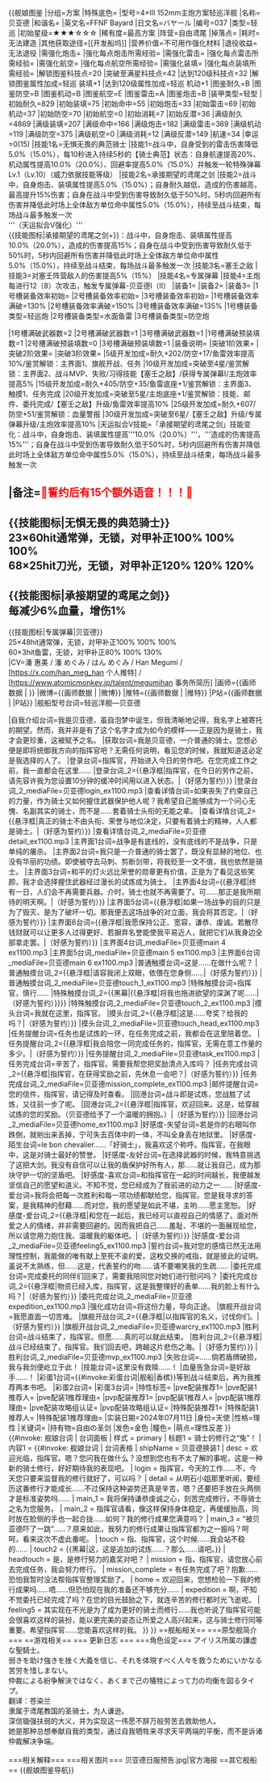 {{舰娘图鉴
|分组=方案
|特殊底色=
|型号=4×Ⅲ 152mm主炮方案轻巡洋舰
|名称=贝亚德
|和谐名=
|英文名=FFNF Bayard
|日文名=バヤール
|编号=037
|类型=轻巡
|初始星级=★★★☆☆☆
|稀有度=最高方案
|阵营=自由鸢尾
|掉落点=
|耗时=无法建造
|其他获取途径=[[开发船坞]]
|营养价值=不可用作强化材料
|退役收益=无法退役
|需强化炮击=
|强化每点炮击所需经验=
|需强化雷击=
|强化每点雷击所需经验=
|需强化航空=
|强化每点航空所需经验=
|需强化装填=
|强化每点装填所需经验=
|解锁图鉴科技点=20
|突破至满星科技点=42
|达到120级科技点=32
|解锁图鉴属性加成=轻巡 装填+1
|达到120级属性加成=轻巡 机动+1
|图鉴耐久=B
|图鉴防空=B
|图鉴机动=B
|图鉴航空=E
|图鉴雷击=A
|图鉴炮击=B
|装甲类型=轻型
|初始耐久=829
|初始装填=75
|初始命中=55
|初始炮击=33
|初始雷击=69
|初始机动=37
|初始防空=70
|初始航空=0
|初始消耗=7
|初始反潜=36
|满级耐久=4869
|满级装填=207
|满级命中=166
|满级炮击=182
|满级雷击=369
|满级机动=119
|满级防空=375
|满级航空=0
|满级消耗=12
|满级反潜=149
|航速=34
|幸运=0(15)
|技能1名=无惧无畏的典范骑士
|技能1=战斗中，自身受到的雷击伤害降低5.0%（15.0%），每10秒进入持续5秒的【骑士典范】状态：自身航速提高20%、机动属性提高10.0%（20.0%）、回避率提高5.0%（15.0%）并触发一轮特殊弹幕Lv.1（Lv.10）（威力依据技能等级）
|技能2名=承接期望的鸢尾之剑
|技能2=战斗中，自身炮击、装填属性提高5.0%（15.0%）；自身耐久越低，造成的伤害越高，最高提升15%伤害；自身在战斗中受到伤害导致耐久低于50%时，5秒内回避所有伤害并降低此时场上全体敌方单位命中属性5.0%（15.0%），持续至战斗结束，每场战斗最多触发一次<br>'''（天运拟合V强化）'''<br>{{技能图标|承接期望的鸢尾之剑+}}：战斗中，自身炮击、装填属性提高10.0%（20.0%），造成的伤害提高15%；自身在战斗中受到伤害导致耐久低于50%时，5秒内回避所有伤害并降低此时场上全体敌方单位命中属性5.0%（15.0%），持续至战斗结束，每场战斗最多触发一次
|技能3名=塞壬之敌
|技能3=对塞壬阵营敌人的伤害提高5%（15%）
|技能4名=专属弹幕
|技能4=主炮每进行12（8）次攻击，触发专属弹幕-贝亚德I（II）
|装备1=
|装备2=
|装备3=
|1号槽装备效率初始=
|2号槽装备效率初始=
|3号槽装备效率初始=
|1号槽装备效率满破=130%
|2号槽装备效率满破=150%
|3号槽装备效率满破=135%
|1号槽装备类型=轻巡炮
|2号槽装备类型=水面鱼雷
|3号槽装备类型=防空炮
<!--鱼雷底座数不代表武器数，不了解的请勿修改数据。-->
|1号槽满破武器数=2
|2号槽满破武器数=1
|3号槽满破武器数=1
|1号槽满破预装填数=1
|2号槽满破预装填数=0
|3号槽满破预装填数=1
|装备说明=
|突破1阶效果=
|突破2阶效果=
|突破3阶效果=
|5级开发加成=耐久+202/防空+17/鱼雷效率提高10%/鉴赏解锁：主界面1、旗舰开战、任务
|10级开发加成=突破至4星/鉴赏解锁：主界面2、战斗MVP、失败/习得技能【塞壬之敌】/获得专属弹幕I/主炮效率提高5%
|15级开发加成=耐久+405/防空+35/鱼雷底座+1/鉴赏解锁：主界面3、触摸1、任务完成
|20级开发加成=突破至5星/主炮底座+1/鉴赏解锁：技能、邮件、委托完成/【塞壬之敌】升级/鱼雷效率提高10%
|25级开发加成=耐久+607/防空+51/鉴赏解锁：血量警报
|30级开发加成=突破至6星/【塞壬之敌】升级/专属弹幕升级/主炮效率提高10%
|天运拟合V技能=「承接期望的鸢尾之剑」技能变化：战斗中，自身炮击、装填属性提高'''10.0%（20.0%）'''，'''造成的伤害提高15%'''；自身在战斗中受到伤害导致耐久低于50%时，5秒内回避所有伤害并降低此时场上全体敌方单位命中属性5.0%（15.0%），持续至战斗结束，每场战斗最多触发一次

|备注=<span style="color:red;">💓誓约后有15个额外语音！！！💓</span>
----
{{技能图标|无惧无畏的典范骑士}}<br>
23×60hit通常弹，无锁，对甲补正100% 100% 100%<br>
68×25hit刀光，无锁，对甲补正120% 120% 120%<br>
----
{{技能图标|承接期望的鸢尾之剑}}<br>
每减少6%血量，增伤1%<br>
----
{{技能图标|专属弹幕|贝亚德}}<br>
25×48hit通常弹，无锁，对甲补正100% 100% 100%<br>
60×3hit鱼雷，无锁，对甲补正80% 100% 130%<br>
|CV=潘 惠美 / 潘 めぐみ / はん めぐみ / Han Megumi / [https://x.com/han_meg_han 个人推特] / [https://www.atomicmonkey.jp/talent/megumihan 事务所简历]
|画师={{画师数据 |  }}
|微博={{画师数据 |  |微博}}
|推特={{画师数据 |  |推特}}
|P站={{画师数据 |  |P站}}
|舰船型号台词=轻巡洋舰—贝亚德


|自我介绍台词=我是贝亚德，虽自泡梦中诞生，但我清晰地记得，我名字上被寄托的期望。然而，我并非是有了这个名字才成为如今的模样——正是因为是骑士，我才会更珍重，这被赋予之名。
|获取台词=我是贝亚德，一介普通的骑士。您想必便是即将统御我方向的指挥官吧？无需任何说明，看见您的时候，我就知道这必定是我选择的人了。
|登录台词=指挥官，开始进入今日的劳作吧。在您完成工作之前，我一直都会在这里……
|登录台词_2={{悬浮框|指挥官，在今日的劳作之前，请先容许我为您设置10分钟的缓冲时间用以进入状态。|（好感为誓约）}} 
|登录台词_2_mediaFile=贝亚德login_ex1100.mp3
|查看详情台词=如果丧失了约束自己的力量，作为骑士又如何握住武器保护他人呢？我希望自己能够成为一个问心无愧、名副其实的骑士，而不是……套着骑士头衔的无能之辈。
|查看详情台词_2={{悬浮框|真正的骑士不由头衔、荣誉与地位决定，只要有着骑士的精神，人人都是骑士。|（好感为誓约）}} 
|查看详情台词_2_mediaFile=贝亚德detail_ex1100.mp3
|主界面1台词=战争是有底线的，没有底线的不是战争，只是单纯的屠杀。
|主界面2台词=我只是一介普通的骑士罢了，既没有显赫的地位、也没有华丽的功绩。即使被夺去马刺、剪断剑带，将我贬至一文不值，我也依然是骑士。
|主界面3台词=和平的灯火远比荣誉的勋章更有价值，正是为了看见这些笑颜，我才会选择握住武器经过漫长的试炼成为骑士。
|主界面4台词={{悬浮框|终有一日，人们会不再需要兵器。介时，骑士也就不再需要了。可……那正是我所期待的明天啊。|（好感为誓约）}} 
|主界面5台词={{悬浮框|如果一场战争的目的只是为了毁灭、是为了破坏一切。那我便去这场战争的对立面，我会将其否定。|（好感为誓约）}} 
|主界面6台词={{悬浮框|我愿保持公正、宽容，谦恭、虔诚。若散尽钱财就可以让更多人过得更好、若摒弃名誉能使我平易近人，就把它们从我身边全部拿走罢。|（好感为誓约）}} 
|主界面4台词_mediaFile=贝亚德main 4 ex1100.mp3
|主界面5台词_mediaFile=贝亚德main 5 ex1100.mp3
|主界面6台词_mediaFile=贝亚德main 6 ex1100.mp3
|普通触摸台词=这是……在做什么呢？
|普通触摸台词_2={{悬浮框|请容我闭上双眼，依偎在您身侧……|（好感为誓约）}} 
|普通触摸台词_2_mediaFile=贝亚德touch_1_ex1100.mp3
|特殊触摸台词=指挥官，慎行……
|特殊触摸台词_2={{黑幕|{{悬浮框|将我也拖进欲望的深渊了呢……|（好感为誓约）}}}}
|特殊触摸台词_2_mediaFile=贝亚德touch_2_ex1100.mp3
|摸头台词=我就在这里，指挥官。
|摸头台词_2={{悬浮框|这是……夸奖？给我的吗？|（好感为誓约）}} 
|摸头台词_2_mediaFile=贝亚德touch_head_ex1100.mp3
|任务提醒台词=任务也是试炼的一环，在任务完成之前，我都会在这里陪着您。
|任务提醒台词_2={{悬浮框|我会陪您一同完成任务的，指挥官，无需在意工作量的多少。|（好感为誓约）}} 
|任务提醒台词_2_mediaFile=贝亚德task_ex1100.mp3
|任务完成台词=辛苦了，指挥官。需要我帮您把奖励清点入库吗？
|任务完成台词_2={{悬浮框|指挥官，在获得奖励之前，先休息一会吧？|（好感为誓约）}} 
|任务完成台词_2_mediaFile=贝亚德mission_complete_ex1100.mp3
|邮件提醒台词=您的信件，指挥官，请记得及时查看。
|回港台词=战斗即是试炼，您战胜了试炼，又往前一步了呢。
|回港台词_2={{悬浮框|指挥官，欢迎回来。这是，给穿越试炼的您的奖励。（贝亚德给予了一个温暖的拥抱。）|（好感为誓约）}} 
|回港台词_2_mediaFile=贝亚德home_ex1100.mp3
|好感度-失望台词=若是你的右眼叫你跌倒，就剜出来丢掉，宁可失去百体中的一体，不叫全身丢在地狱里。
|好感度-陌生台词=le bon chevalier……「好骑士」，我喜欢这个称呼。指挥官，在我眼中，这是对骑士最好的赞誉。
|好感度-友好台词=在选择武器的时候，我特意挑选了这把大剑。我没有自信可以让我的盾保护好所有人，那……就让我自己，成为那块守护一切的坚盾吧。
|好感度-喜欢台词=和指挥官在一起的时间越长，我便越发坚信自己的愿望和道义。不知不觉，您已经成为了我前进的动力之一……
|好感度-爱台词=我将会把每一次胜利和每一项功绩都献给您，指挥官。您是我寻求的答案，是我精神的慰藉……而对您，我的愿望是如此不堪，主哟……愿主宽恕。
|好感度-爱台词_2={{悬浮框|和您在一起后，我已经可以直视自己的情感了。面对所爱之人的情绪，并非需要回避的。因而我把自己……羞耻、不堪的一面展现给您，所以请您用力抱住我、温暖我的躯体吧。|（好感为誓约）}} 
|好感度-爱台词_2_mediaFile=贝亚德feeling5_ex1100.mp3
|誓约台词=我对您的感情已然无法用理性控制，我能做的唯有献上至死不渝的爱。这枚交换的戒指，就是彼此的证明。虽说不太熟练，但……这是，代表誓约的吻……请不要嘲笑我的生疏……
|委托完成台词=完成委托的同伴们回来了，需要我陪同您对她们进行慰问吗？
|委托完成台词_2={{悬浮框|物资已经入库，指挥官，这是我整理好的表单……我的脸上有什么吗？|（好感为誓约）}} 
|委托完成台词_2_mediaFile=贝亚德expedition_ex1100.mp3
|强化成功台词=将这份力量，导向正途。
|旗舰开战台词=我愿直面一切苦难。
|旗舰开战台词_2={{悬浮框|以指挥官的名义，讨伐你们。|（好感为誓约）}} 
|旗舰开战台词_2_mediaFile=贝亚德warcry_ex1100.mp3
|胜利台词=战斗结束了，指挥官。但愿……真的可以就此结束。
|胜利台词_2={{悬浮框|战斗已经结束了，指挥官。我们回去吧，跨越这片悲伤之海。|（好感为誓约）}} 
|胜利台词_2_mediaFile=贝亚德mvp_ex1100.mp3
|失败台词=……倘若盾牌破损，我与我剑便屹立于此！
|技能台词=这里没有救赎……！
|血量告急台词=是好敌手……！
|彩蛋1台词={{#invoke:彩蛋台词|舰船|香槟}}等到战斗结束后，再为我推荐两本书吧。
|彩蛋2台词=
|彩蛋3台词=
|特性标签=
|pve配装推荐1=
|pve配装1推荐人=
|pve配装1推荐理由=
|pvp配装推荐1=
|pvp配装1推荐人=
|pvp配装1推荐理由=
|pve配装攻略组认证=
|pvp配装攻略组认证=
|特殊配装推荐1=
|特殊配装1推荐人=
|特殊配装1推荐理由=
|实装日期=2024年07月11日
|身份=天使
|性格=理性
|关键词=
|持有物=自由の圣剑
|发色=金色
|瞳色=
|萌点=理性反差
}}
{{#invoke: 舰娘台词 | 台词面板 
| 样式 = primary
| 标题1 = 骑士的修行之“兔”！
| 内容1 = {{#invoke: 舰娘台词 | 台词表格
  | shipName = 贝亚德换装1
  | desc = 欢迎光临，指挥官。嗯？您问我在做什么？没想到您也有不太了解的事呢，这是一种新的骑士修行，好好期待我的表现吧。
  | login = 指挥官，今天的工作……不，今天您只要来监督我的修行就好了，可以吗？
  | detail = 从明石小姐那里听闻，要经历这番修行才能成长……不过保持这种姿势还真是辛苦，嗯？还要把手放在头两侧才是标准姿势吗……
  | main_1 = 我将保持谦恭虔诚之心，刻苦完成修行，不辱骑士之名为您服务。
  | main_2 = 指挥官请看，像这样保持身体稳定，再缓缓抬高，同时放在脸侧的手也一起合拢……如何？我的修行成果您满意吗？
  | main_3 = “被贝亚德吓了一跳”……？原来如此，我努力的修行成果让指挥官都为之一振吗？呵呵，看来这次不虚此番呢。
  | touch = 指、指挥官，这个时候……我会站不稳的……
  | touch2 = {{黑幕|这，这是追加的试炼……？那么……请吧。}}
  | headtouch = 是，是修行努力的嘉奖对吧？
  | mission = 指，指挥官，请您放心前去完成任务，我会努力修行。
  | mission_complete = 有任务完成了吧？抱歉……恐怕我暂时没法帮指挥官整理奖励了。
  | home = 欢迎回来，您想检验一下我的修行成果吗……唔……但恐怕现在我的准备还不够充分……
  | expedition = 啊，不知不觉委托已经完成了吗？在您的目光鼓励之下，就连辛苦的修行都时光飞逝呢。
  | feeling5 = 其实现在不光是为了成为更好的骑士而修行……我也听说了指挥官可能会很喜欢这样的装扮，能以更完美的姿态让所爱之人高兴起来，这与骑士修行同等重要。希望指挥官……您能喜欢这样的我。
  }}
}}
==舰船相关==
===原型舰简介===
==游戏相关==
=== 更新日志 ===
===角色设定===
アイリス所属の謙虚な聖騎士。<br>
弱きを助け強きを挫く大義を信じ、それを体現すべく人々を救うためにいかなる苦労を惜しまない。<br>
仲裁による紛争解決ではなく、あくまで己の犠牲によって力の均衡を図るタイプ。<br>
翻译：苍染兰<br>
隶属于鸢尾教国的圣骑士，为人谦逊。<br>
深信锄强扶弱的大义，并为实现这一伟愿不辞万般劳苦去救助他人。<br>
她是那种总想奉献自我的类型，通过自我牺牲来寻求天平两端的平衡，而不是诉诸仲裁解决争端。<br><br>
===相关解释===
===相关图片===
<gallery mode="packed" heights="250px">
贝亚德日服预告.jpg|官方海报
</gallery>
==其它舰船==
{{舰娘图鉴导航}}